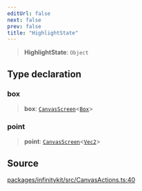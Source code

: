 ```yaml
---
editUrl: false
next: false
prev: false
title: "HighlightState"
---
```


> **HighlightState**: `Object`

## Type declaration

### box

> **box**: [`CanvasScreen`](CanvasScreen.md)\<[`Box`](Box.md)\>

### point

> **point**: [`CanvasScreen`](CanvasScreen.md)\<[`Vec2`](Vec2.md)\>

## Source

[packages/infinitykit/src/CanvasActions.ts:40](https://github.com/nodenogg-in/alpha-p2p/blob/2cff8cc/packages/infinitykit/src/CanvasActions.ts#L40)
